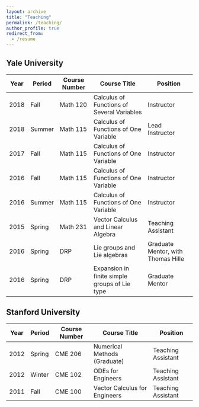 ```yaml
---
layout: archive
title: "Teaching"
permalink: /teaching/
author_profile: true
redirect_from:
  - /resume
---
```


## Yale University

| Year | Period | Course Number | Course Title | Position |
|---|---|---|---|---|
|2018|Fall|Math 120|Calculus of Functions of Several Variables|Instructor|
|2018|Summer|Math 115|Calculus of Functions of One Variable|Lead Instructor|
|2017|Fall|Math 115|Calculus of Functions of One Variable|Instructor|
|2016|Fall|Math 115|Calculus of Functions of One Variable|Instructor|
|2016|Summer|Math 115|Calculus of Functions of One Variable|Instructor|
|2015|Spring|Math 231|Vector Calculus and Linear Algebra|Teaching Assistant|
|2016|Spring|DRP|Lie groups and Lie algebras|Graduate Mentor, with Thomas Hille|
|2016|Spring|DRP|Expansion in ﬁnite simple groups of Lie type|Graduate Mentor|

## Stanford University

|Year|Period|Course Number|Course Title|Position|
|---|---|---|---|---|
|2012|Spring|CME 206|Numerical Methods (Graduate)|Teaching Assistant|
|2012|Winter|CME 102|ODEs for Engineers|Teaching Assistant|
|2011|Fall|CME 100|Vector Calculus for Engineers|Teaching Assistant|
